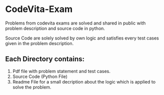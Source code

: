# CodeVita-Exam

Problems from codevita exams are solved and shared in public with problem description and source code in python.

Source Code are solely solved by own logic and satisfies every test cases given in the problem description.

## Each Directory contains:

1. Pdf file with problem statement and test cases.
2. Source Code (Python File)
3. Readme File for a small decription about the logic which is applied to solve the problem.

